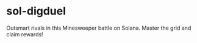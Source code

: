 # sol-digduel
Outsmart rivals in this Minesweeper battle on Solana. Master the grid and claim rewards!
